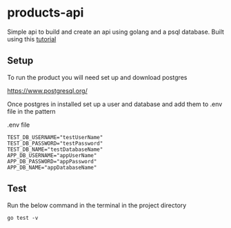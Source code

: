 # products-api

Simple api to build and create an api using golang and a psql database. Built using this [tutorial](https://semaphoreci.com/community/tutorials/building-and-testing-a-rest-api-in-go-with-gorilla-mux-and-postgresql)

## Setup

To run the product you will need set up and download postgres

https://www.postgresql.org/

Once postgres in installed set up a user and database and add them to .env file in the pattern

.env file
```
TEST_DB_USERNAME="testUserName"
TEST_DB_PASSWORD="testPassword"
TEST_DB_NAME="testDatabaseName"
APP_DB_USERNAME="appUserName"
APP_DB_PASSWORD="appPassword"
APP_DB_NAME="appDatabaseName"
```

## Test

Run the below command in the terminal in the project directory

```
go test -v
```


